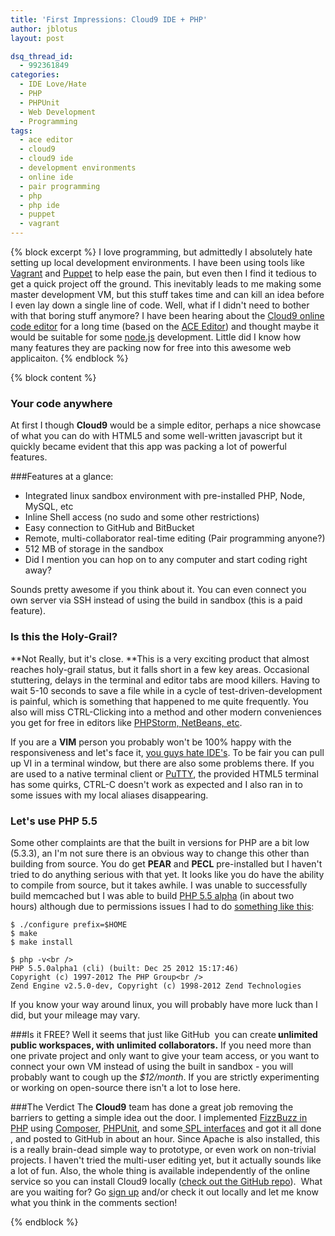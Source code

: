 ```yaml
---
title: 'First Impressions: Cloud9 IDE + PHP'
author: jblotus
layout: post

dsq_thread_id:
  - 992361849
categories:
  - IDE Love/Hate
  - PHP
  - PHPUnit
  - Web Development
  - Programming
tags:
  - ace editor
  - cloud9
  - cloud9 ide
  - development environments
  - online ide
  - pair programming
  - php
  - php ide
  - puppet
  - vagrant
---
```

{% block excerpt %}
I love programming, but admittedly I absolutely hate setting up local development environments. I have been using tools like [Vagrant][1] and [Puppet][2] to help ease the pain, but even then I find it tedious to get a quick project off the ground. This inevitably leads to me making some master development VM, but this stuff takes time and can kill an idea before I even lay down a single line of code. Well, what if I didn't need to bother with that boring stuff anymore? I have been hearing about the [Cloud9 online code editor][3] for a long time (based on the [ACE Editor][4]) and thought maybe it would be suitable for some [node.js][5] development. Little did I know how many features they are packing now for free into this awesome web applicaiton.
{% endblock %}

{% block content %}
### Your code anywhere
At first I though **Cloud9** would be a simple editor, perhaps a nice showcase of what you can do with HTML5 and some well-written javascript but it quickly became evident that this app was packing a lot of powerful features.

###Features at a glance:

  * Integrated linux sandbox environment with pre-installed PHP, Node, MySQL, etc
  * Inline Shell access (no sudo and some other restrictions)
  * Easy connection to GitHub and BitBucket
  * Remote, multi-collaborator real-time editing (Pair programming anyone?)
  * 512 MB of storage in the sandbox
  * Did I mention you can hop on to any computer and start coding right away?

Sounds pretty awesome if you think about it. You can even connect you own server via SSH instead of using the build in sandbox (this is a paid feature).

### Is this the Holy-Grail?

**Not Really, but it's close. **This is a very exciting product that almost reaches holy-grail status, but it falls short in a few key areas. Occasional stuttering, delays in the terminal and editor tabs are mood killers. Having to wait 5-10 seconds to save a file while in a cycle of test-driven-development is painful, which is something that happened to me quite frequently. You also will miss CTRL-Clicking into a method and other modern conveniences you get for free in editors like [PHPStorm, NetBeans, etc][6].

If you are a **VIM** person you probably won't be 100% happy with the responsiveness and let's face it, [you guys hate IDE's][7]. To be fair you can pull up VI in a terminal window, but there are also some problems there. If you are used to a native terminal client or [PuTTY][8], the provided HTML5 terminal has some quirks, CTRL-C doesn't work as expected and I also ran in to some issues with my local aliases disappearing.

### Let's use PHP 5.5
Some other complaints are that the built in versions for PHP are a bit low (5.3.3), an I'm not sure there is an obvious way to change this other than building from source. You do get **PEAR** and **PECL** pre-installed but I haven't tried to do anything serious with that yet. It looks like you do have the ability to compile from source, but it takes awhile. I was unable to successfully build memcached but I was able to build [PHP 5.5 alpha][9] (in about two hours) although due to permissions issues I had to do <span style="text-decoration: underline;" data-mce-mark="1">something like this</span>:

```
$ ./configure prefix=$HOME
$ make
$ make install

$ php -v<br />
PHP 5.5.0alpha1 (cli) (built: Dec 25 2012 15:17:46)
Copyright (c) 1997-2012 The PHP Group<br />
Zend Engine v2.5.0-dev, Copyright (c) 1998-2012 Zend Technologies
```
If you know your way around linux, you will probably have more luck than I did, but your mileage may vary.

###Is it FREE?
Well it seems that just like GitHub  you can create<strong> unlimited public workspaces, with unlimited collaborators.</strong> If you need more than one private project and only want to give your team access, or you want to connect your own VM instead of using the built in sandbox - you will probably want to cough up the<em> $12/month</em>. If you are strictly experimenting or working on open-source there isn't a lot to lose here.

###The Verdict
The <strong>Cloud9</strong> team has done a great job removing the barriers to getting a simple idea out the door. I implemented <a title="FizzBuzz In PHP - A Test Drive of the Cloud9 IDE" href="https://github.com/jblotus/cloud9-php-fizzbuzz">FizzBuzz in PHP</a> using <a title="Composer PHP Dependency Management" href="http://getcomposer.org/">Composer</a>, <a title="PHPUnit Manual" href="http://www.phpunit.de/manual/current/en/index.html">PHPUnit</a>, and some<a title="PHP Standard PHP Library" href="http://php.net/manual/en/book.spl.php"> SPL interfaces</a> and got it all done , and posted to GitHub in about an hour. Since Apache is also installed, this is a really brain-dead simple way to prototype, or even work on non-trivial projects. I haven't tried the multi-user editing yet, but it actually sounds like a lot of fun. Also, the whole thing is available independently of the online service so you can install Cloud9 locally (<a title="Cloud9 IDE GitHub Source" href="https://github.com/ajaxorg/cloud9/">check out the GitHub repo</a>).  What are you waiting for? Go <a title="Cloud9 IDE Signup" href="https://c9.io/">sign up</a> and/or check it out locally and let me know what you think in the comments section!

 [1]: http://vagrantup.com/ "Go to the Vagrant Homepage"
 [2]: http://puppetlabs.com/ "Go to the PuppetLabs Homepage"
 [3]: https://c9.io/ "Go to the Cloud9 IDE Homepage"
 [4]: http://ace.ajax.org/#nav=about "Go to the ACE Editor Homepage"
 [5]: http://nodejs.org/
 [6]: http://www.jblotus.com/2012/06/29/why-cant-someone-just-make-a-good-ide-for-php/ "Why can’t someone just make a good IDE for PHP?"
 [7]: http://stackoverflow.com/questions/136056/ide-or-text-editor "IDE or Text Editor"
 [8]: http://www.chiark.greenend.org.uk/~sgtatham/putty/download.html "PuTTY Terminal Client"
 [9]: http://downloads.php.net/dsp/ "PHP 5.5 Alpha"
{% endblock %}
